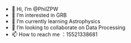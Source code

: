 - 👋 Hi, I’m @PhilZPW
- 👀 I’m interested in GRB
- 🌱 I’m currently learning Astrophysics
- 💞️ I’m looking to collaborate on Data Processing
- 📫 How to reach me ：15521338681

<!---
PhilZPW/PhilZPW is a ✨ special ✨ repository because its `README.md` (this file) appears on your GitHub profile.
You can click the Preview link to take a look at your changes.
--->
